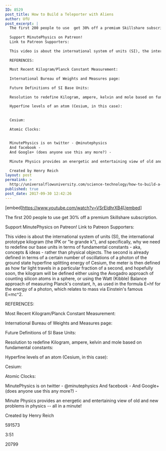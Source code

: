 ```yaml
---
ID: 8529
post_title: How to Build a Teleporter with Aliens
author: UfU
post_excerpt: |
  The first 200 people to use  get 30% off a premium Skillshare subscription.
  
  Support MinutePhysics on Patreon!
  Link to Patreon Supporters:
  
  This video is about the international system of units (SI), the international prototype kilogram (the IPK or "le grande k"), and specifically, why we need to redefine our base units in terms of fundamental constants - aka, concepts & ideas - rather than physical objects. The second is already defined in terms of a certain number of oscillations of a photon of the ground state hyperfine splitting energy of Cesium, the meter is then defined as how far light travels in a particular fraction of a second, and hopefully soon, the kilogram will be defined either using the Avogadro approach of counting silicon atoms in a sphere, or using the Watt (Kibble) Balance approach of measuring Planck's constant, h, as used in the formula E=hf for the energy of a photon, which relates to mass via Einstein's famous E=mc^2.
  
  REFERENCES:
  
  Most Recent Kilogram/Planck Constant Measurement:
  
  International Bureau of Weights and Measures page:
  
  Future Definitions of SI Base Units:
  
  Resolution to redefine Kilogram, ampere, kelvin and mole based on fundamental constants:
  
  Hyperfine levels of an atom (Cesium, in this case):
  
  
  Cesium:
  
  Atomic Clocks:
  
  
  MinutePhysics is on twitter - @minutephysics
  And facebook -
  And Google+ (does anyone use this any more?) -
  
  Minute Physics provides an energetic and entertaining view of old and new problems in physics -- all in a minute!
  
  Created by Henry Reich
layout: post
permalink: >
  http://universalflowuniversity.com/science-technology/how-to-build-a-teleporter-with-aliens/
published: true
post_date: 2017-09-30 12:42:26
---
```

[embed]https://www.youtube.com/watch?v=VSrEIdhrXB4[/embed]<br>
<p>The first 200 people to use  get 30% off a premium Skillshare subscription.

Support MinutePhysics on Patreon! 
Link to Patreon Supporters: 

This video is about the international system of units (SI), the international prototype kilogram (the IPK or "le grande k"), and specifically, why we need to redefine our base units in terms of fundamental constants - aka, concepts & ideas - rather than physical objects. The second is already defined in terms of a certain number of oscillations of a photon of the ground state hyperfine splitting energy of Cesium, the meter is then defined as how far light travels in a particular fraction of a second, and hopefully soon, the kilogram will be defined either using the Avogadro approach of counting silicon atoms in a sphere, or using the Watt (Kibble) Balance approach of measuring Planck's constant, h, as used in the formula E=hf for the energy of a photon, which relates to mass via Einstein's famous E=mc^2.

REFERENCES:

Most Recent Kilogram/Planck Constant Measurement: 

International Bureau of Weights and Measures page: 

Future Definitions of SI Base Units: 

Resolution to redefine Kilogram, ampere, kelvin and mole based on fundamental constants: 

Hyperfine levels of an atom (Cesium, in this case): 


Cesium: 

Atomic Clocks: 


MinutePhysics is on twitter - @minutephysics
And facebook - 
And Google+ (does anyone use this any more?) - 

Minute Physics provides an energetic and entertaining view of old and new problems in physics -- all in a minute!

Created by Henry Reich</p>
<p>591573</p>
<p>3:51</p>
<p>20799</p>
<br></br>